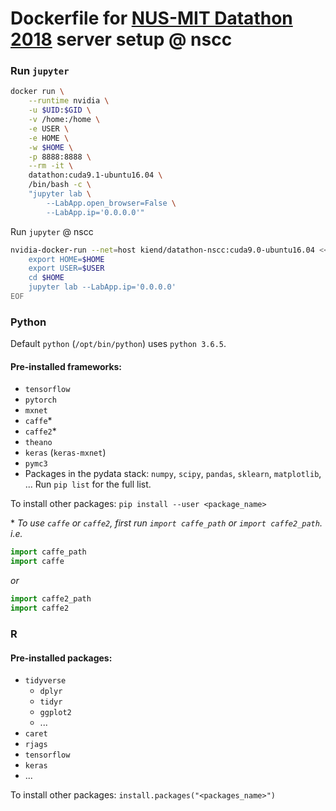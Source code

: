 # Dockerfile for [NUS-MIT Datathon 2018](http://www.nus-datathon.com) server setup @ nscc

### Run `jupyter`

```sh
docker run \
    --runtime nvidia \
    -u $UID:$GID \
    -v /home:/home \
    -e USER \
    -e HOME \
    -w $HOME \
    -p 8888:8888 \
    --rm -it \
    datathon:cuda9.1-ubuntu16.04 \
    /bin/bash -c \
    "jupyter lab \
        --LabApp.open_browser=False \
        --LabApp.ip='0.0.0.0'"
```

Run `jupyter` @ nscc

```sh
nvidia-docker-run --net=host kiend/datathon-nscc:cuda9.0-ubuntu16.04 << EOF
    export HOME=$HOME
    export USER=$USER
    cd $HOME
    jupyter lab --LabApp.ip='0.0.0.0'
EOF
```

### Python
Default `python` (`/opt/bin/python`) uses `python 3.6.5`.

#### Pre-installed frameworks:
- `tensorflow`
- `pytorch`
- `mxnet`
- `caffe`*
- `caffe2`*
- `theano`
- `keras` (`keras-mxnet`)
- `pymc3`
- Packages in the pydata stack: `numpy`, `scipy`, `pandas`, `sklearn`, `matplotlib`, ... Run `pip list` for the full list.

To install other packages: `pip install --user <package_name>`

\* *To use `caffe` or `caffe2`, first run `import caffe_path` or `import caffe2_path`. i.e.*

```python
import caffe_path
import caffe
```
*or*
```python
import caffe2_path
import caffe2
```

### R
#### Pre-installed packages:
- `tidyverse`
    - `dplyr`
    - `tidyr`
    - `ggplot2`
    - ...
- `caret`
- `rjags`
- `tensorflow`
- `keras`
- ...

To install other packages: `install.packages("<packages_name>")`
